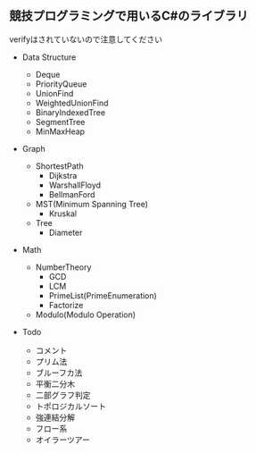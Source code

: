 ## 競技プログラミングで用いるC#のライブラリ
verifyはされていないので注意してください
  
- Data Structure
  - Deque
  - PriorityQueue
  - UnionFind
  - WeightedUnionFind
  - BinaryIndexedTree
  - SegmentTree
  - MinMaxHeap
- Graph
  - ShortestPath
    - Dijkstra
    - WarshallFloyd
    - BellmanFord
  - MST(Minimum Spanning Tree)
    - Kruskal
  - Tree
    - Diameter
- Math
  - NumberTheory
    - GCD
    - LCM
    - PrimeList(PrimeEnumeration)
    - Factorize
  - Modulo(Modulo Operation)
  
- Todo
  - コメント
  - プリム法
  - ブルーフカ法
  - 平衡二分木
  - 二部グラフ判定
  - トポロジカルソート
  - 強連結分解
  - フロー系
  - オイラーツアー
